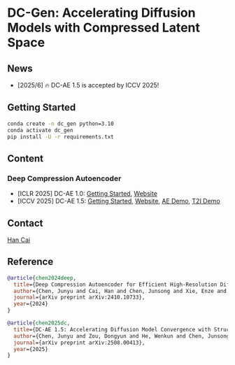 # DC-Gen: Accelerating Diffusion Models with Compressed Latent Space

## News

- \[2025/6\] 🔥 DC-AE 1.5 is accepted by ICCV 2025!

## Getting Started

```bash
conda create -n dc_gen python=3.10
conda activate dc_gen
pip install -U -r requirements.txt
```

## Content

### Deep Compression Autoencoder
- [ICLR 2025] DC-AE 1.0: [Getting Started](projects/DC-AE.md), [Website](https://hanlab.mit.edu/projects/dc-ae)
- [ICCV 2025] DC-AE 1.5: [Getting Started](projects/DC-AE-1.5.md), [Website](https://hanlab.mit.edu/projects/dc-ae-1-5), [AE Demo](https://dc-gen.hanlab.ai/), [T2I Demo](https://dc-gen.hanlab.ai/dc_gen_sana_f64c128/)

## Contact

[Han Cai](http://hancai.ai/)

## Reference

```bibtex
@article{chen2024deep,
  title={Deep Compression Autoencoder for Efficient High-Resolution Diffusion Models},
  author={Chen, Junyu and Cai, Han and Chen, Junsong and Xie, Enze and Yang, Shang and Tang, Haotian and Li, Muyang and Lu, Yao and Han, Song},
  journal={arXiv preprint arXiv:2410.10733},
  year={2024}
}

@article{chen2025dc,
  title={DC-AE 1.5: Accelerating Diffusion Model Convergence with Structured Latent Space},
  author={Chen, Junyu and Zou, Dongyun and He, Wenkun and Chen, Junsong and Xie, Enze and Han, Song and Cai, Han},
  journal={arXiv preprint arXiv:2508.00413},
  year={2025}
}
```